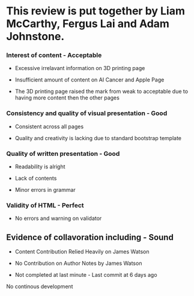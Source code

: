 
# This review is put together by Liam McCarthy, Fergus Lai and Adam Johnstone.

### Interest of content - Acceptable

- Excessive irrelavant information on 3D printing page

- Insufficient amount of content on AI Cancer and Apple Page

- The 3D printing page raised the mark from weak to acceptable due to having more content then the other pages

### Consistency and quality of visual presentation - Good

- Consistent across all pages

- Quality and creativity is lacking due to standard bootstrap template


### Quality of written presentation - Good

- Readability is alright

- Lack of contents

- Minor errors in grammar

### Validity of HTML - Perfect

- No errors and warning on validator

## Evidence of collavoration including - Sound

- Content Contribution Relied Heavily on James Watson

- No Contribution on Author Notes by James Watson

- Not completed at last minute - Last commit at 6 days ago

No continous development